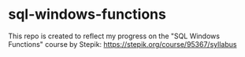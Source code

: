# sql-windows-functions
This repo is created to reflect my progress on the "SQL Windows Functions" course by Stepik: https://stepik.org/course/95367/syllabus
